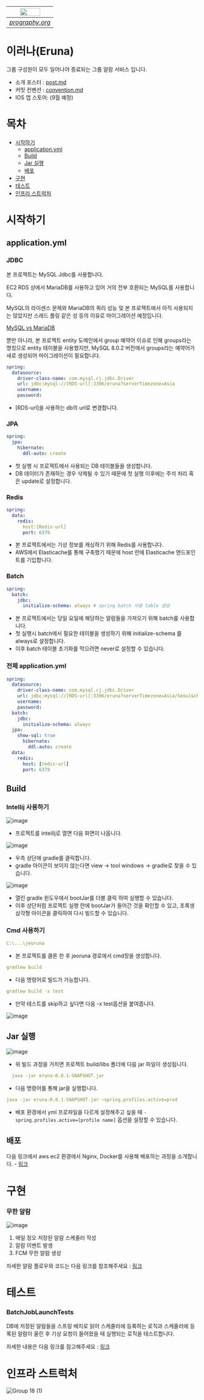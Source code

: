 |<img src = "https://github.com/Eruna-Jeoruna/jeoruna/assets/47443884/86d73e0e-fdc1-4009-b809-f88ce94ad1e2" width = "70%" height = "70%">|
|:--:| 
| *[prography.org](https://prography.org)* |
# 이러나(Eruna)

그룹 구성원이 모두 일어나야 종료되는 그룹 알람 서비스 입니다.

- 소개 포스터 : [post.md](https://github.com/Eruna-Jeoruna/jeoruna/blob/main/post.md)
- 커밋 컨벤션 : [convention.md](https://github.com/Eruna-Jeoruna/jeoruna/blob/main/convention.md)
- IOS 앱 스토어: (9월 예정)



# 목차
- [시작하기](#시작하기)
  - [application.yml](#application.yml)
  - [Build](#Build)
  - [Jar 실행](#Jar-실행)
  - [배포](#배포)
- [구현](#구현)
- [테스트](#테스트)
- [인프라 스트럭처](#인프라-스트럭처)

# 시작하기

## application.yml

### JDBC

본 프로젝트는 MySQL Jdbc를 사용합니다. 

EC2 RDS 상에서 MariaDB를 사용하고 있어 거의 전부 호환되는 MySQL를 사용합니다.

MySQL의 라이센스 문제와 MariaDB의 쿼리 성능 및 본 프로젝트에서 아직 사용되지는 않았지만 스레드 풀링 같은 성 등의 이유로 마이그레이션 예정입니다.

[MySQL vs MariaDB](https://aws.amazon.com/ko/compare/the-difference-between-mariadb-vs-mysql/)

뿐만 아니라, 본 프로젝트 entity 도메인에서 group 예약어 이슈로 인해 groups라는 명칭으로 entity 테이블을 사용했지만, MySQL 8.0.2 버전에서 groups라는 예약어가 새로 생성되어 마이그레이션이 필요합니다.

```yaml
spring:
  datasource:
    driver-class-name: com.mysql.cj.jdbc.Driver
    url: jdbc:mysql://[RDS-url]:3306/eruna?serverTimezone=Asia
    username: 
    password:
```

- [RDS-url]을 사용하는 db의 url로 변경합니다.

### JPA

```yaml
spring:
  jpa:
    hibernate:
      ddl-auto: create
```

- 첫 실행 시 프로젝트에서 사용되는 DB 테이블들을 생성합니다.
- DB 데이터가 존재하는 경우 삭제될 수 있기 때문에 첫 실행 이후에는 주석 처리 혹은 update로 설정합니다.

### Redis

```yaml
spring:
  data:
    redis:
      host:[Redis-url]
      port: 6379
```

- 본 프로젝트에서는 기상 정보를 캐싱하기 위해 Redis를 사용합니다.
- AWS에서 Elasticache를 통해 구축했기 때문에 host 란에 Elasticache 엔드포인트를 기입합니다.

### Batch

```yaml
spring:	
  batch:
    jdbc:
      initialize-schema: always # spring batch 사용 table 생성
```

- 본 프로젝트에서는 당일 요일에 해당하는 알람들을 가져오기 위해 batch를 사용합니다.
- 첫 실행시 batch에서 필요한 테이블을 생성하기 위해 initialize-schema 를 always로 설정합니다.
- 이후 batch 테이블 초기화를 막으려면 never로 설정할 수 있습니다.

### 전체 application.yml

```yaml
spring:
  datasource:
    driver-class-name: com.mysql.cj.jdbc.Driver
    url: jdbc:mysql://[RDS-url]:3306/eruna?serverTimezone=Asia/Seoul&characterEncoding=UTF-8
    username: 
    password: 
  batch:
    jdbc:
      initialize-schema: always
  jpa:
    show-sql: true
      hibernate:
        ddl-auto: create
  data:
    redis:
      host: [redis-url]
      port: 6379

```

## Build

### Intellij 사용하기

![image](https://github.com/Eruna-Jeoruna/jeoruna/assets/47443884/5bd14945-71fc-490b-b700-c73c9deef791)

- 프로젝트를 inteillj로 열면 다음 화면이 나옵니다.

![image](https://github.com/Eruna-Jeoruna/jeoruna/assets/47443884/1c1bd552-bc5d-41cf-aa0e-f25e56a568a8)

- 우측 상단에 gradle를 클릭합니다.
- gradle 아이콘이 보이지 않는다면 view → tool windows → gradle로 찾을 수 있습니다.

![image](https://github.com/Eruna-Jeoruna/jeoruna/assets/47443884/1227ab07-8f0d-4dc7-b2ea-62aba5e076d7)

- 열린 gradle 윈도우에서 bootJar를 더블 클릭 하여 실행할 수 있습니다.
- 이후 상단처럼 프로젝트 실행 란에 bootJar가 들어간 것을 확인할 수 있고, 초록생 삼각형 아이콘을 클릭하여 다시 빌드할 수 있습니다.

### Cmd 사용하기

```yaml
C:\...\jeoruna
```

- 본 프로젝트를 클론 한 후 jeoruna 경로에서 cmd창을 생성합니다.

```yaml
gradlew build
```

- 다음 명령어로 빌드가 가능합니다.

```yaml
gradlew build -x test
```

- 만약 테스트를 skip하고 싶다면 다음 -x test옵션을 붙여줍니다.

![image](https://github.com/Eruna-Jeoruna/jeoruna/assets/47443884/38b1811a-780d-4e43-8846-3e4408f7a4b5)

## Jar 실행

![image](https://github.com/Eruna-Jeoruna/jeoruna/assets/47443884/f2691e7e-8c08-41c0-930e-c4bd00d5ea43)

- 위 빌드 과정을 거치면 프로젝트 build/libs 폴더에 다음 jar 파일이 생성됩니다.

```yaml
  java -jar eruna-0.0.1-SNAPSHOT.jar
```

- 다음 명령어를 통해 jar을 실행합니다.

```yaml
java -jar eruna-0.0.1-SNAPSHOT.jar —spring.profiles.active=prod

```

- 배포 환경에서 yml 프로파일을 다르게 설정해주고 싶을 때 `-spring.profiles.active=[profile name]` 옵션을 설정할 수 있습니다.

## 배포
다음 링크에서 aws ec2 환경에서 Nginx, Docker를 사용해 배포하는 과정을 소개합니다. - [링크](https://github.com/Eruna-Jeoruna/jeoruna/blob/main/deployment.md)

# 구현

### 무한 알람

![image](https://github.com/Eruna-Jeoruna/jeoruna/assets/47443884/90bde95c-f810-42f2-8e1e-fe82361cf582)

1. 매일 정오 저장된 알람 스케줄러 작성
2. 알람 이벤트 발생
3. FCM 무한 알람 생성

자세한 알람 플로우와 코드는 다음 링크를 참조해주세요 : [링크](https://www.notion.so/wakeup-SSE-Redis-023eabe116f14e71af2a8c8c010cdadf?pvs=21)

# 테스트

### BatchJobLaunchTests

DB에 저장된 알람들을 스프링 배치로 읽어 스케줄러에 등록하는 로직과 스케줄러에 등록된 알람이 울린 후 기상 요청이 들어왔을 때 실행되는 로직을 테스트합니다. 

자세한 내용은 다음 링크를 참고해주세요 : [링크](https://skitter-cathedral-fc6.notion.site/Spring-Batch-Quartz-92a860ad8bd64547a3e17baa2bc02432?pvs=4)


# 인프라 스트럭처

![Group 18 (1)](https://github.com/Eruna-Jeoruna/jeoruna/assets/47443884/07bd9b76-2b88-4dba-876a-8db103c84194)


